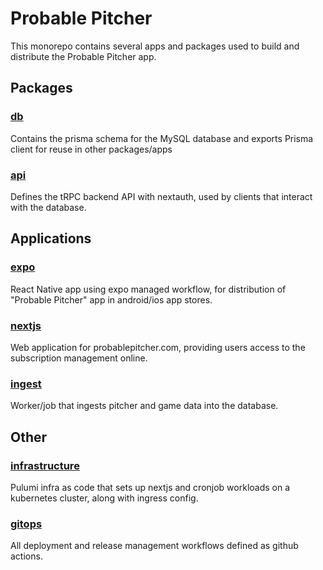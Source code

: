 # Probable Pitcher

This monorepo contains several apps and packages used to build and distribute the Probable Pitcher app.

## Packages

### [db](packages/db)

Contains the prisma schema for the MySQL database and exports Prisma client for reuse in other packages/apps

### [api](packages/api)

Defines the tRPC backend API with nextauth, used by clients that interact with the database.

## Applications

### [expo](apps/expo)

React Native app using expo managed workflow, for distribution of "Probable Pitcher" app in android/ios app stores.

### [nextjs](apps/nextjs)

Web application for probablepitcher.com, providing users access to the subscription management online.

### [ingest](apps/ingest)

Worker/job that ingests pitcher and game data into the database.

## Other

### [infrastructure](infrastructure)

Pulumi infra as code that sets up nextjs and cronjob workloads on a kubernetes cluster, along with ingress config.

### [gitops](.github/workflows)

All deployment and release management workflows defined as github actions.
